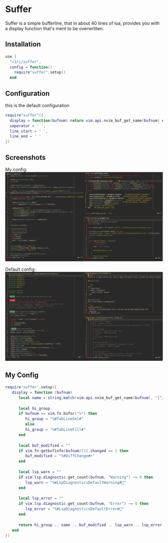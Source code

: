 # Suffer
Suffer is a simple bufferline, that in about 40 lines of lua, provides you with a display function that's ment to be overwritten.

## Installation

```lua
use {
  "r1ri/suffer",
  config = function()
    require"suffer".setup()
  end
```

## Configuration
this is the default configuration

```lua
require"suffer"({
  display = function(bufnum) return vim.api.nvim_buf_get_name(bufnum) end,
  seperator = ' ',
  line_start = ' ',
  line_end = ' '
})
```

## Screenshots

My config:
![MYCONFIG](screenshots/my_config.png)

Default config:
![DEFAULTCONFIG](screenshots/default_config.png)

## My Config

```lua
require'suffer'.setup({
   display = function (bufnum)
      local name = string.match(vim.api.nvim_buf_get_name(bufnum), "[^/]*$")

      local hi_group
      if bufnum == vim.fn.bufnr("%") then
         hi_group = "%#TabLineSel#"
         else
         hi_group = "%#TabLineFill#"
      end

      local buf_modified = ""
      if vim.fn.getbufinfo(bufnum)[1].changed == 1 then
         buf_modified = "%#DiffChange#+"
      end

      local lsp_warn = ""
      if vim.lsp.diagnostic.get_count(bufnum, "Warning") ~= 0 then
         lsp_warn = "%#LspDiagnosticsDefaultWarning#"
      end

      local lsp_error = ""
      if vim.lsp.diagnostic.get_count(bufnum, "Error") ~= 0 then
         lsp_error = "%#LspDiagnosticsDefaultError#"
      end

      return hi_group .. name .. buf_modified .. lsp_warn .. lsp_error .. "%#TabLine#"
   end
})
```
